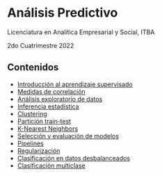 
# Análisis Predictivo

Licenciatura en Analítica Empresarial y Social, ITBA

2do Cuatrimestre 2022

## Contenidos

* [Introducción al aprendizaje supervisado](10-intro_supervised)
* [Medidas de correlación](20-correlation)
* [Análisis exploratorio de datos](30-eda)
* [Inferencia estadística](31-inference)
* [Clustering](40-clustering)
* [Partición train-test](41-train_test)
* [K-Nearest Neighbors](50-knn)
* [Selección y evaluación de modelos](60-selection_evaluation)
* [Pipelines](70-pipeline)
* [Regularización](80-regularization)
* [Clasificación en datos desbalanceados](90-imbalanced_clf)
* [Clasificación multiclase](91-multiclass_clf)
